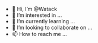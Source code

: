 - 👋 Hi, I’m @Watack
- 👀 I’m interested in ...
- 🌱 I’m currently learning ...
- 💞️ I’m looking to collaborate on ...
- 📫 How to reach me ...

<!---
Watack/Watack is a ✨ special ✨ repository because its `README.md` (this file) appears on your GitHub profile.
You can click the Preview link to take a look at your changes.
--->
